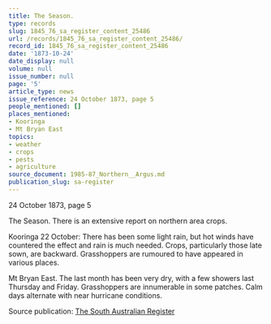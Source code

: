 ```yaml
---
title: The Season.
type: records
slug: 1845_76_sa_register_content_25486
url: /records/1845_76_sa_register_content_25486/
record_id: 1845_76_sa_register_content_25486
date: '1873-10-24'
date_display: null
volume: null
issue_number: null
page: '5'
article_type: news
issue_reference: 24 October 1873, page 5
people_mentioned: []
places_mentioned:
- Kooringa
- Mt Bryan East
topics:
- weather
- crops
- pests
- agriculture
source_document: 1985-87_Northern__Argus.md
publication_slug: sa-register
---
```


24 October 1873, page 5

The Season.  There is an extensive report on northern area crops.

Kooringa 22 October: There has been some light rain, but hot winds have countered the effect and rain is much needed.  Crops, particularly those late sown, are backward.  Grasshoppers are rumoured to have appeared in various places.

Mt Bryan East.  The last month has been very dry, with a few showers last Thursday and Friday.  Grasshoppers are innumerable in some patches.  Calm days alternate with near hurricane conditions.

Source publication: [The South Australian Register](/publications/sa-register/)
